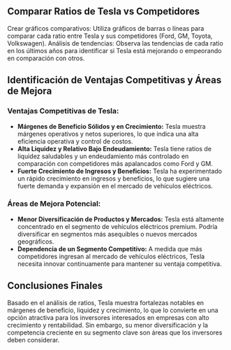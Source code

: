 ## Comparar Ratios de Tesla vs Competidores
Crear gráficos comparativos: Utiliza gráficos de barras o líneas para comparar cada ratio entre Tesla y sus competidores (Ford, GM, Toyota, Volkswagen).
Análisis de tendencias: Observa las tendencias de cada ratio en los últimos años para identificar si Tesla está mejorando o empeorando en comparación con otros.
## Identificación de Ventajas Competitivas y Áreas de Mejora
### Ventajas Competitivas de Tesla:
- **Márgenes de Beneficio Sólidos y en Crecimiento:**
Tesla muestra márgenes operativos y netos superiores, lo que indica una alta eficiencia operativa y control de costos.
- **Alta Liquidez y Relativo Bajo Endeudamiento:**
Tesla tiene ratios de liquidez saludables y un endeudamiento más controlado en comparación con competidores más apalancados como Ford y GM.
- **Fuerte Crecimiento de Ingresos y Beneficios:**
Tesla ha experimentado un rápido crecimiento en ingresos y beneficios, lo que sugiere una fuerte demanda y expansión en el mercado de vehículos eléctricos.

### Áreas de Mejora Potencial:
- **Menor Diversificación de Productos y Mercados:**
Tesla está altamente concentrado en el segmento de vehículos eléctricos premium. Podría diversificar en segmentos más asequibles o nuevos mercados geográficos.
- **Dependencia de un Segmento Competitivo:**
A medida que más competidores ingresan al mercado de vehículos eléctricos, Tesla necesita innovar continuamente para mantener su ventaja competitiva.

## Conclusiones Finales
Basado en el análisis de ratios, Tesla muestra fortalezas notables en márgenes de beneficio, liquidez y crecimiento, lo que lo convierte en una opción atractiva para los inversores interesados en empresas con alto crecimiento y rentabilidad.
Sin embargo, su menor diversificación y la competencia creciente en su segmento clave son áreas que los inversores deben considerar.


